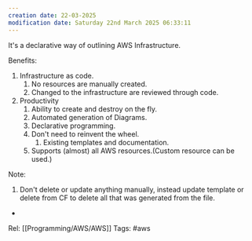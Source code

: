```yaml
---
creation date: 22-03-2025
modification date: Saturday 22nd March 2025 06:33:11
---
```

It's a declarative way of outlining AWS Infrastructure.

Benefits:
1.  Infrastructure as code.
	1. No resources are manually created.
	2. Changed to the infrastructure are reviewed through code.
2. Productivity
	1. Ability to create and destroy on the fly.
	2. Automated generation of Diagrams.
	3. Declarative programming.
	4. Don't need to reinvent the wheel.
		1. Existing templates and documentation.
	5. Supports (almost) all AWS resources.(Custom resource can be used.)


Note:
1. Don't delete or update anything manually, instead update template or delete from CF to delete all that was generated from the file.
- 


Rel: [[Programming/AWS/AWS]]
Tags: #aws

